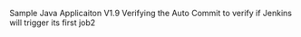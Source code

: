 
Sample Java Applicaiton V1.9
Verifying the Auto Commit to verify if Jenkins will trigger its first job2


